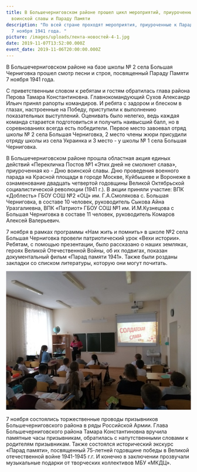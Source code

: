 ```yaml
---
title: В Большечерниговском районе прошел цикл мероприятий, приуроченных ко Дню
  воинской славы и Параду Памяти
description: "По всей стране проходят мероприятия, приуроченные к Параду памяти
  7 ноября 1941 года. "
picture: /images/uploads/лента-новостей-4-1.jpg
date: 2019-11-07T13:52:00.000Z
event_date: 2019-11-06T20:00:00.000Z
---
```

В Большечерниговском районе на базе школы № 2 села Большая Черниговка прошел смотр песни и строя, посвященный Параду Памяти 7 ноября 1941 года.

С приветственным словом к ребятам и гостям обратилась глава района Перова Тамара Константиновна. Главнокомандующий Сухов Александр Ильич принял рапорты командиров. И ребята с задором и блеском в глазах, настроенные на Победу, приступили к выполнению показательных выступлений. Оценивать было нелегко, ведь каждая команда старается подготовиться и получить наивысший балл, но в соревнованиях всегда есть победители. Первое место завоевал отряд   школы № 2 села Большая Черниговка, 2 место члены жюри присудили отряду  школы из  села Украинка и 3 место - у школы № 1 села Большая Черниговка.

В Большечерниговском районе прошла областная акция единых действий «Перекличка Постов №1 «Этих дней не смолкнет слава», приуроченная ко - Дню воинской славы. Дню проведения военного парада на Красной площади в городе Москве, Куйбышеве и Воронеже в ознаменование двадцать четвертой годовщины Великой Октябрьской социалистической революции (1941 г.). В акции приняли участие: ВПК «Доблесть» ГБОУ СОШ №2 «ОЦ» им. Г.А.Смолякова с. Большая Черниговка, в составе 10 человек, руководитель Сыкова Айна Уразгалиевна, ВПК «Патриот» ГБОУ СОШ №1 им. И.М.Кузнецова с Большая Черниговка в составе 11 человек, руководитель Комаров Алексей Валерьевич.

7 ноября в рамках программы «Нам жить и помнить» в школе №2 села Большая Черниговка провели патриотический урок «Вехи истории». Ребятам, с помощью презентации, было рассказано о наших земляках, героях Великой Отечественной Войны, об их подвигах, показан документальный фильм «Парад памяти 1941». Также были розданы закладки со списком литературы, которую они могут почитать.

![](/images/uploads/лента-новостей-4-2.jpg)

7 ноября состоялись торжественные проводы призывников Большечерниговского района в ряды Российской Армии. Глава Большечерниговского района Тамара Константиновна вручила памятные часы призывникам, обратилась с напутственными словами к родителям призывникам. Также состоялся исторический экскурс «Парад памяти», посвященный 75-летней годовщине победы в Великой отечественной войне 1941-1945 г.г. И конечно в заключении прозвучали музыкальные подарки от творческих коллективов МБУ «МКДЦ».